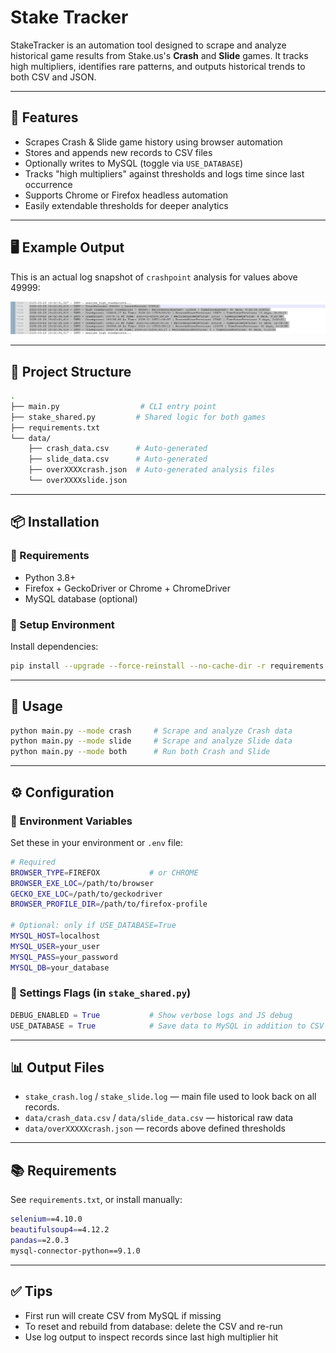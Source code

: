 # Stake Tracker

StakeTracker is an automation tool designed to scrape and analyze historical game results from Stake.us's **Crash** and **Slide** games. It tracks high multipliers, identifies rare patterns, and outputs historical trends to both CSV and JSON.

---

## 🔧 Features

- Scrapes Crash & Slide game history using browser automation
- Stores and appends new records to CSV files
- Optionally writes to MySQL (toggle via `USE_DATABASE`)
- Tracks "high multipliers" against thresholds and logs time since last occurrence
- Supports Chrome or Firefox headless automation
- Easily extendable thresholds for deeper analytics

---

## 🖥️ Example Output

This is an actual log snapshot of `crashpoint` analysis for values above 49999:

![example output](projects/stake/images/example_output.jpg)

---

## 📁 Project Structure

```bash
.
├── main.py                  # CLI entry point
├── stake_shared.py         # Shared logic for both games
├── requirements.txt
└── data/
    ├── crash_data.csv      # Auto-generated
    ├── slide_data.csv      # Auto-generated
    ├── overXXXXcrash.json  # Auto-generated analysis files
    └── overXXXXslide.json
```

---

## 📦 Installation

### 🔩 Requirements

- Python 3.8+
- Firefox + GeckoDriver or Chrome + ChromeDriver
- MySQL database (optional)

### 🧪 Setup Environment

Install dependencies:

```bash
pip install --upgrade --force-reinstall --no-cache-dir -r requirements.txt
```

---
## 🚀 Usage

```bash
python main.py --mode crash     # Scrape and analyze Crash data
python main.py --mode slide     # Scrape and analyze Slide data
python main.py --mode both      # Run both Crash and Slide
```

---

## ⚙️ Configuration

### 🔐 Environment Variables

Set these in your environment or `.env` file:

```bash
# Required
BROWSER_TYPE=FIREFOX           # or CHROME
BROWSER_EXE_LOC=/path/to/browser
GECKO_EXE_LOC=/path/to/geckodriver
BROWSER_PROFILE_DIR=/path/to/firefox-profile

# Optional: only if USE_DATABASE=True
MYSQL_HOST=localhost
MYSQL_USER=your_user
MYSQL_PASS=your_password
MYSQL_DB=your_database
```

### 🧠 Settings Flags (in `stake_shared.py`)

```python
DEBUG_ENABLED = True           # Show verbose logs and JS debug
USE_DATABASE = True            # Save data to MySQL in addition to CSV
```

---

## 📊 Output Files

- `stake_crash.log` / `stake_slide.log` — main file used to look back on all records.
- `data/crash_data.csv` / `data/slide_data.csv` — historical raw data
- `data/overXXXXXcrash.json` — records above defined thresholds

---

## 📚 Requirements

See `requirements.txt`, or install manually:

```bash
selenium==4.10.0
beautifulsoup4==4.12.2
pandas==2.0.3
mysql-connector-python==9.1.0
```

---

## ✅ Tips

- First run will create CSV from MySQL if missing
- To reset and rebuild from database: delete the CSV and re-run
- Use log output to inspect records since last high multiplier hit
